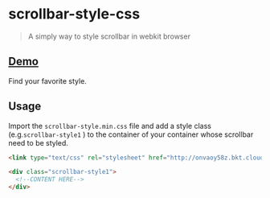 # scrollbar-style-css

> A simply way to style scrollbar in webkit browser

## [Demo](http://htmlpreview.github.io/?https://github.com/sangle7/scrollbar-style-css/blob/master/index.html)

Find your favorite style.

## Usage

Import the `scrollbar-style.min.css` file  and add a style  class (e.g.`scrollbar-style1` ) to the container of your container whose scrollbar need to be styled.

```html
<link type="text/css" rel="stylesheet" href="http://onvaoy58z.bkt.clouddn.com/scrollbar-style.min.css">

<div class="scrollbar-style1">
  <!--CONTENT HERE-->
</div>
```


